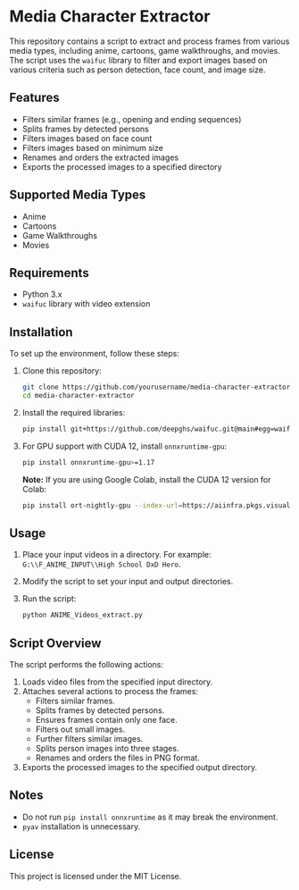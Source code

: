 # Media Character Extractor

This repository contains a script to extract and process frames from various media types, including anime, cartoons, game walkthroughs, and movies. The script uses the `waifuc` library to filter and export images based on various criteria such as person detection, face count, and image size.

## Features

- Filters similar frames (e.g., opening and ending sequences)
- Splits frames by detected persons
- Filters images based on face count
- Filters images based on minimum size
- Renames and orders the extracted images
- Exports the processed images to a specified directory

## Supported Media Types

- Anime
- Cartoons
- Game Walkthroughs
- Movies

## Requirements

- Python 3.x
- `waifuc` library with video extension

## Installation

To set up the environment, follow these steps:

1. Clone this repository:
    ```bash
    git clone https://github.com/yourusername/media-character-extractor.git
    cd media-character-extractor
    ```

2. Install the required libraries:
    ```bash
    pip install git+https://github.com/deepghs/waifuc.git@main#egg=waifuc[video]
    ```

3. For GPU support with CUDA 12, install `onnxruntime-gpu`:
    ```bash
    pip install onnxruntime-gpu>=1.17
    ```

    **Note:** If you are using Google Colab, install the CUDA 12 version for Colab:
    ```bash
    pip install ort-nightly-gpu --index-url=https://aiinfra.pkgs.visualstudio.com/PublicPackages/_packaging/ort-cuda-12-nightly/pypi/simple/
    ```

## Usage

1. Place your input videos in a directory. For example: `G:\\F_ANIME_INPUT\\High School DxD Hero`.

2. Modify the script to set your input and output directories.

3. Run the script:
    ```bash
    python ANIME_Videos_extract.py
    ```

## Script Overview

The script performs the following actions:

1. Loads video files from the specified input directory.
2. Attaches several actions to process the frames:
    - Filters similar frames.
    - Splits frames by detected persons.
    - Ensures frames contain only one face.
    - Filters out small images.
    - Further filters similar images.
    - Splits person images into three stages.
    - Renames and orders the files in PNG format.
3. Exports the processed images to the specified output directory.

## Notes

- Do not run `pip install onnxruntime` as it may break the environment.
- `pyav` installation is unnecessary.

## License

This project is licensed under the MIT License.
